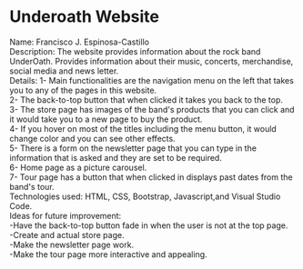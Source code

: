 # Underoath Website

Name: Francisco J. Espinosa-Castillo </br>
Description: The website provides information about the rock band UnderOath. Provides information about their music, concerts, merchandise, social media and news letter. </br>
Details: 
    1- Main functionalities are the navigation menu on the left that takes you to any of the pages in this website.</br>
    2- The back-to-top button that when clicked it takes you back to the top.</br>
    3- The store page has images of the band's products that you can click and it would take you to a new page to buy the product.</br>
    4- If you hover on most of the titles including the menu button, it would change color and you can see other effects.</br>
    5- There is a form on the newsletter page that you can type in the information that is asked and they are set to be required.</br>
    6- Home page as a picture carousel.</br>
    7- Tour page has a button that when clicked in displays past dates from the band's tour. </br>
Technologies used: HTML, CSS, Bootstrap, Javascript,and Visual Studio Code. <br>
Ideas for future improvement:</br>
    -Have the back-to-top button fade in when the user is not at the top page.</br>
    -Create and actual store page.</br>
    -Make the newsletter page work.</br>
    -Make the tour page more interactive and appealing.</br>
